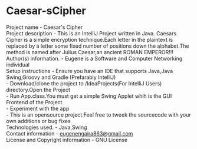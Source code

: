 # Caesar-sCipher
Project name - Caesar's Cipher <br />
Project description - This is an IntelliJ Project written in Java. Caesars Cipher is a simple encryption technique.Each letter in the plaintext is replaced by a letter some fixed number of positions down the alphabet.The method is named after Julius Caesar,an ancient ROMAN EMPEROR!!! <br />
Author(s) information. - Eugene is a Software and Computer Networking individual<br />
Setup instructions - Ensure you have an IDE that supports Java,Java Swing,Groovy and Gradle (Prefarably IntelliJ)<br />
                   - Download/clone the project to /IdeaProjects(For IntelliJ Users) directory.Open the Project  <br />
                   - Run App.class.You must get a simple Swing Applet whih is the GUI Frontend of the Project<br />
                   - Experiment with the app<br />
                   - This is an opensource project.Feel free to tweek the sourcecode with your own additions or bug fixes<br />
Technologies used. - Java,Swing<br />
Contact information - eugenengaira863@gmail.com<br />
License and Copyright information - GNU License<br />
